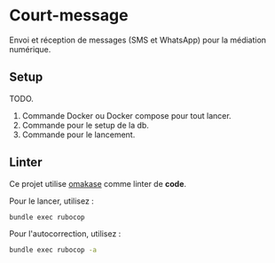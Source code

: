 # Court-message
Envoi et réception de messages (SMS et WhatsApp) pour la médiation numérique.

## Setup

TODO.
1. Commande Docker ou Docker compose pour tout lancer.
2. Commande pour le setup de la db.
3. Commande pour le lancement.


## Linter

Ce projet utilise [omakase](https://github.com/rails/rubocop-rails-omakase) comme linter de **code**.

Pour le lancer, utilisez :

```bash
bundle exec rubocop
```

Pour l'autocorrection, utilisez :

```bash
bundle exec rubocop -a
```
